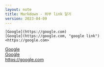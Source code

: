 ```yaml
---
layout: note
title: Markdown - 외부 link 달기
version: 2023-04-09
---
```





```
[Google](https://google.com)   
[Google](https://google.com, "google link")   
<https://google.com>
```

[Google](https://google.com)   
[Google](https://google.com, "google link")   
<https://google.com>

